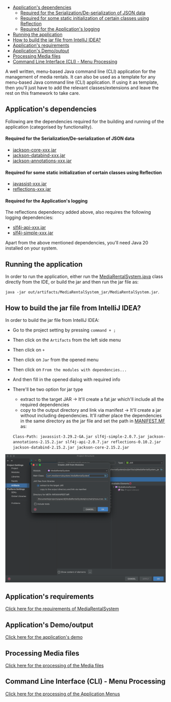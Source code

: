<!-- TOC -->
  * [Application's dependencies](#applications-dependencies)
      * [Required for the Serialization/De-serialization of JSON data](#required-for-the-serializationde-serialization-of-json-data)
      * [Required for some static initialization of certain classes using Reflection](#required-for-some-static-initialization-of-certain-classes-using-reflection)
      * [Required for the Application's logging](#required-for-the-applications-logging)
  * [Running the application](#running-the-application)
  * [How to build the jar file from IntelliJ IDEA?](#how-to-build-the-jar-file-from-intellij-idea)
  * [Application's requirements](#applications-requirements)
  * [Application's Demo/output](#applications-demooutput)
  * [Processing Media files](#processing-media-files)
  * [Command Line Interface (CLI) - Menu Processing](#command-line-interface-cli---menu-processing)
<!-- TOC -->

A well written, menu-based Java command line (CLI) application for the management of media rentals. It can also be
used as a template for any menu-based Java command line (CLI) application. If using it as template, then you'll just 
have to add the relevant classes/extensions and leave the rest on this framework to take care.

## Application's dependencies

Following are the dependencies required for the building and running of the application (categorised by functionality).

#### Required for the Serialization/De-serialization of JSON data

* [jackson-core-xxx.jar][jackson-core-jar-url]
* [jackson-databind-xxx.jar][jackson-databind-jar-url]
* [jackson-annotations-xxx.jar][jackson-annotations-jar-url]

#### Required for some static initialization of certain classes using Reflection

* [javassist-xxx.jar][javassist-jar-url]
* [reflections-xxx.jar][reflections-jar-url]

#### Required for the Application's logging

The reflections dependency added above, also requires the following logging dependencies:

* [slf4j-api-xxx.jar][slf4j-api-jar-url]
* [slf4j-simple-xxx.jar][slf4j-simple-jar-url]

Apart from the above mentioned dependencies, you'll need Java 20 installed on your system.

## Running the application

In order to run the application, either run the [MediaRentalSystem.java][MediaRentalSystem-java] class directly from 
the IDE, or build the jar and then run the jar file as: 

`java -jar out/artifacts/MediaRentalSystem_jar/MediaRentalSystem.jar`.

## How to build the jar file from IntelliJ IDEA?

In order to build the jar file from IntelliJ IDEA:
* Go to the project setting by pressing `command + ;` 
* Then click on the `Artifacts` from the left side menu
* Then click on `+`
* Then click on `Jar` from the opened menu
* Then click on `From the modules with dependencies...`
* And then fill in the opened dialog with required info
* There'll be two option for jar type
  * extract to the target JAR -> It'll create a fat jar which'll include all the required dependencies
  * copy to the output directory and link via manifest -> It'll create a jar without including dependencies.
  It'll rather place the dependencies in the same directory as the jar file and set the path 
  in [MANIFEST.MF][MANIFEST-MF] as:

  `
  Class-Path: javassist-3.29.2-GA.jar slf4j-simple-2.0.7.jar jackson-annotations-2.15.2.jar slf4j-api-2.0.7.jar reflections-0.10.2.jar jackson-databind-2.15.2.jar jackson-core-2.15.2.jar
  `

![add-artifacts.png](assets/images/add-artifacts.png)

## Application's requirements

[Click here for the requirements of MediaRentalSystem](readme/MediaRentalSystem-Requirements.md)

## Application's Demo/output

[Click here for the application's demo](readme/Application-Demo.md)

## Processing Media files

[Click here for the processing of the Media files](readme/Media-Files-Processing.md)

## Command Line Interface (CLI) - Menu Processing

[Click here for the processing of the Application Menus](readme/CLI-Menu-Processing.md)


<!-- MARKDOWN LINKS & IMAGES -->
<!-- https://www.markdownguide.org/basic-syntax/#reference-style-links -->
[jackson-core-jar-url]:https://mvnrepository.com/artifact/com.fasterxml.jackson.core/jackson-core
[jackson-databind-jar-url]:https://mvnrepository.com/artifact/com.fasterxml.jackson.core/jackson-databind
[jackson-annotations-jar-url]:https://mvnrepository.com/artifact/com.fasterxml.jackson.core/jackson-annotations
[javassist-jar-url]:https://mvnrepository.com/artifact/org.javassist/javassist
[reflections-jar-url]:https://mvnrepository.com/artifact/org.reflections/reflections
[slf4j-api-jar-url]:https://mvnrepository.com/artifact/org.slf4j/slf4j-api
[slf4j-simple-jar-url]:https://mvnrepository.com/artifact/org.slf4j/slf4j-simple
[MediaRentalSystem-java]:src/main/java/com/mediarentalsystem/MediaRentalSystem.java
[MANIFEST-MF]:src/main/resources/META-INF/MANIFEST.MF